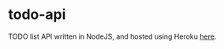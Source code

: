 # todo-api

TODO list API written in NodeJS, and hosted using Heroku [here](https://illya-todo-api.herokuapp.com/).
